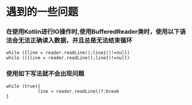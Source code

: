 # 遇到的一些问题

### 在使用Kotlin进行IO操作时,使用BufferedReader类时，使用以下语法会无法正确读入数据，并且总是无法结束循环
```
while ({line = reader.readLine();line}()!=null)
while (({line = reader.readLine();line})!=null)
```
### 使用如下写法就不会出现问题
```
while (true){
            line = reader.readLine()?:break
}
```
